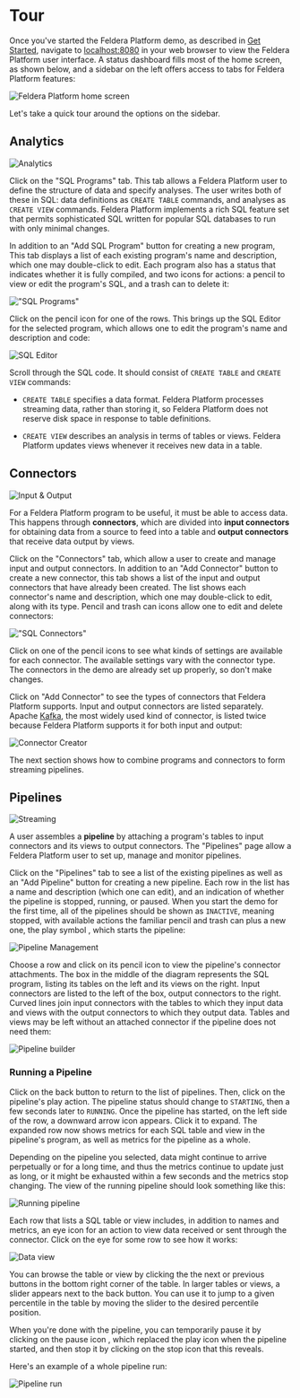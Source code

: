 # Tour

Once you've started the Feldera Platform demo, as described in [Get
Started](../intro), navigate to [localhost:8080](http://localhost:8080)
in your web browser to view the Feldera Platform user interface.  A status
dashboard fills most of the home screen, as shown below, and a
sidebar on the left offers access to tabs for Feldera Platform features:

![Feldera Platform home screen](home.png)

Let's take a quick tour around the options on the sidebar.

## Analytics

![Analytics](analytics.png)

Click on the "SQL Programs" tab.  This tab
allows a Feldera Platform user to define the structure of
data and specify analyses.  The user writes both of these in SQL: data
definitions as `CREATE TABLE` commands, and analyses as `CREATE VIEW`
commands.  Feldera Platform implements a rich SQL feature set that permits
sophisticated SQL written for popular SQL databases to run with only
minimal changes.

In addition to an "Add SQL Program" button for creating a new program,
This tab displays a list of each existing program's name and
description, which one may double-click to edit. Each program also
has a status that indicates whether it is fully compiled, and two
icons for actions: a pencil <icon icon="bx:pencil" /> to view or edit the
program's SQL, and a trash can <icon icon="bx:trash-alt" /> to delete it:

!["SQL Programs"](existing-programs.png)

Click on the pencil icon for one of the rows. This brings up the SQL
Editor for the selected program, which allows one to edit the
program's name and description and code:

![SQL Editor](sql-editor.png)

Scroll through the SQL code. It should consist of `CREATE TABLE` and
`CREATE VIEW` commands:

* `CREATE TABLE` specifies a data format.  Feldera Platform processes streaming
  data, rather than storing it, so Feldera Platform does not reserve disk space in
  response to table definitions.

* `CREATE VIEW` describes an analysis in terms of tables or views.
  Feldera Platform updates views whenever it receives new data in a table.

## Connectors

![Input & Output](io.png)

For a Feldera Platform program to be useful, it must be able to access data.  This
happens through **connectors**, which are divided into **input
connectors** for obtaining data from a source to feed into a table and
**output connectors** that receive data output by views.

Click on the "Connectors" tab, which allow a user to create and manage
input and output connectors.  In addition to an "Add Connector" button
to create a new connector, this tab shows a list of the input and output
connectors that have already been created. The list shows each
connector's name and description, which one may double-click to edit,
along with its type. Pencil and trash can icons allow one to edit and
delete connectors:

!["SQL Connectors"](existing-connectors.png)

Click on one of the pencil icons to see what kinds of settings are
available for each connector. The available settings vary with the
connector type. The connectors in the demo are already set up
properly, so don't make changes.

Click on "Add Connector" to see the types of connectors that Feldera Platform
supports.  Input and output connectors are listed separately.  Apache
[Kafka], the most widely used kind of connector, is listed twice
because Feldera Platform supports it for both input and output:

![Connector Creator](connector-creator.png)

The next section shows how to combine programs and connectors to form
streaming pipelines.

[Kafka]: https://kafka.apache.org/

## Pipelines

![Streaming](streaming.png)

A user assembles a **pipeline** by attaching a program's tables to
input connectors and its views to output connectors.  The "Pipelines"
page allow a Feldera Platform user to set up, manage and monitor pipelines.

Click on the "Pipelines" tab to see a list of the existing pipelines
as well as an "Add Pipeline" button for creating a new pipeline.  Each
row in the list has a
name and description (which one can edit), and an indication of whether the
pipeline is stopped, running, or paused. When you start the demo for the first
time, all of the pipelines should be shown as `INACTIVE`, meaning stopped, with
available actions the familiar pencil and trash can plus a new one, the play
symbol <icon icon="bx:play-circle" />, which starts the pipeline:

![Pipeline Management](pipeline-management.png)

Choose a row and click on its pencil icon to view the pipeline's
connector attachments. The box in the middle of the diagram represents the SQL
program, listing its tables on the left and its views on the right.
Input connectors are listed to the left of the box, output connectors
to the right. Curved lines join input connectors with the tables to
which they input data and views with the output connectors to which
they output data. Tables and views may be left without an attached connector if the
pipeline does not need them:

![Pipeline builder](pipeline-builder.png)

### Running a Pipeline

Click on the back button to return to the list of pipelines. Then, click on the
pipeline's play action. The pipeline status should change to `STARTING`, then a
few seconds later to `RUNNING`. Once the pipeline has started, on the left side
of the row, a downward arrow icon <icon icon="material-symbols:expand-more" />
appears. Click it to expand. The expanded row now shows metrics for each SQL
table and view in the pipeline's program, as well as metrics for the pipeline as
a whole.

Depending on the pipeline you selected, data might continue to arrive
perpetually or for a long time, and thus the metrics continue to update just as
long, or it might be exhausted within a few seconds and the metrics stop
changing. The view of the running pipeline should look something like this:

![Running pipeline](running-pipeline.png)

Each row that lists a SQL table or view includes, in addition to names
and metrics, an eye icon <icon icon="bx:show" /> for an action to view data
received or sent through the connector. Click on the eye for some
row to see how it works:

![Data view](data-view.png)

You can browse the table or view by clicking the the next or previous buttons in
the bottom right corner of the table. In larger tables or views, a slider
appears next to the back button. You can use it to jump to a given percentile in
the table by moving the slider to the desired percentile position.

When you're done with the pipeline, you can temporarily pause it by
clicking on the pause icon <icon icon="bx:pause-circle" />, which replaced the
play icon when the pipeline started, and then stop it by clicking on
the stop icon <icon icon="bx:stop-circle" /> that this reveals.

Here's an example of a whole pipeline run:

![Pipeline run](run-pipeline.gif)
